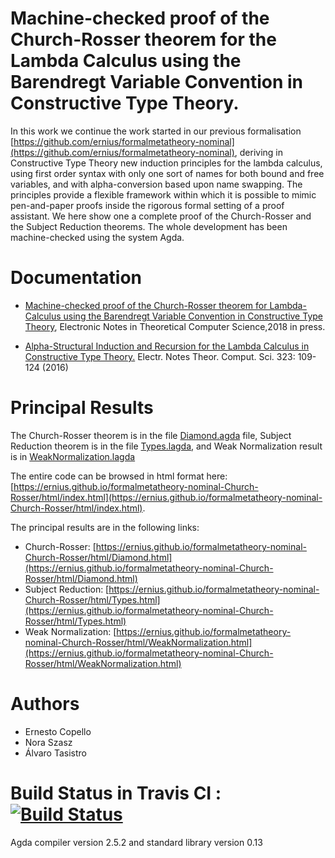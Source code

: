 # Machine-checked proof  of the Church-Rosser theorem for the Lambda Calculus using the Barendregt Variable Convention in Constructive Type Theory.

In this work we continue the work started in our previous formalisation [https://github.com/ernius/formalmetatheory-nominal](https://github.com/ernius/formalmetatheory-nominal), deriving in Constructive Type Theory new induction principles for the lambda calculus, using first order syntax with only one sort of names for both bound and free variables, and with alpha-conversion based upon name swapping. The principles provide a flexible framework within which it is possible to mimic pen-and-paper proofs inside the rigorous formal setting of a proof assistant.
We here show one a complete proof of the  Church-Rosser  and the Subject Reduction theorems. The whole development has been machine-checked using the system Agda.

# Documentation

* [Machine-checked proof  of the Church-Rosser theorem for Lambda-Calculus using the Barendregt Variable Convention in Constructive Type Theory](https://www.sciencedirect.com/science/article/pii/S1571066118300720), Electronic Notes in Theoretical Computer Science,2018 in press.

* [Alpha-Structural Induction and Recursion for the Lambda Calculus in Constructive Type Theory.](https://www.sciencedirect.com/science/article/pii/S1571066116300354?via%3Dihub) Electr. Notes Theor. Comput. Sci. 323: 109-124 (2016)

# Principal Results

The Church-Rosser theorem is in the file [Diamond.agda](https://github.com/ernius/formalmetatheory-nominal-Church-Rosser/blob/master/Diamond.agda) file, Subject Reduction theorem is in the file [Types.lagda](https://github.com/ernius/formalmetatheory-nominal-Church-Rosser/blob/master/Types.lagda), and Weak Normalization result is in [WeakNormalization.lagda](https://github.com/ernius/formalmetatheory-nominal-Church-Rosser/blob/master/WeakNormalization.lagda)

The entire code can be browsed in html format here: [https://ernius.github.io/formalmetatheory-nominal-Church-Rosser/html/index.html](https://ernius.github.io/formalmetatheory-nominal-Church-Rosser/html/index.html).

The principal results are in the following links:
* Church-Rosser: [https://ernius.github.io/formalmetatheory-nominal-Church-Rosser/html/Diamond.html](https://ernius.github.io/formalmetatheory-nominal-Church-Rosser/html/Diamond.html)
* Subject Reduction: [https://ernius.github.io/formalmetatheory-nominal-Church-Rosser/html/Types.html](https://ernius.github.io/formalmetatheory-nominal-Church-Rosser/html/Types.html)
* Weak Normalization: [https://ernius.github.io/formalmetatheory-nominal-Church-Rosser/html/WeakNormalization.html](https://ernius.github.io/formalmetatheory-nominal-Church-Rosser/html/WeakNormalization.html)

# Authors

* Ernesto Copello 
* Nora Szasz      
* Álvaro Tasistro 

# Build Status in Travis CI : [![Build Status](https://travis-ci.org/ernius/formalmetatheory-nominal-Church-Rosser.svg?branch=master)](https://travis-ci.org/ernius/formalmetatheory-nominal-Church-Rosser)

Agda compiler version 2.5.2 and standard library version 0.13





